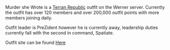 Murder she Wrote is a [Terran Republic](/Terran_Republic "wikilink")
outfit on the Werner server. Currently the outfit has over 120 members
and over 200,000 outfit points with more members joining daily.

Outfit leader is PreZident however he is currently away, leadership
duties currently fall with the second in command, Spatiate.

Outfit site can be found [Here](http://www.msw-pso.uk.tt)
